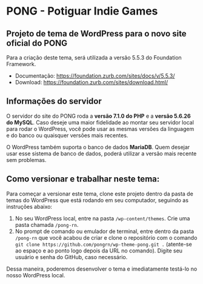 # PONG - Potiguar Indie Games
## Projeto de tema de WordPress para o novo site oficial do PONG

Para a criação deste tema, será utilizada a versão 5.5.3 do Foundation Framework.
- Documentação: https://foundation.zurb.com/sites/docs/v/5.5.3/
- Download: https://foundation.zurb.com/sites/download.html/

## Informações do servidor

O servidor do site do PONG roda a **versão 7.1.0 do PHP** e a **versão 5.6.26 do MySQL**. Caso deseje uma maior fidelidade ao montar seu servidor local para rodar o WordPress, você pode usar as mesmas versões da linguagem e do banco ou quaisquer versões mais recentes.

O WordPress também suporta o banco de dados **MariaDB**. Quem desejar usar esse sistema de banco de dados, poderá utilizar a versão mais recente sem problemas.

## Como versionar e trabalhar neste tema:

Para começar a versionar este tema, clone este projeto dentro da pasta de temas do WordPress que está rodando em seu computador, seguindo as instruções abaixo:

1. No seu WordPress local, entre na pasta `/wp-content/themes`. Crie uma pasta chamada `/pong-rn`.
2. No prompt de comando ou emulador de terminal, entre dentro da pasta `/pong-rn` que você acabou de criar e clone o repositório com o comando `git clone https://github.com/pongrn/wp-theme-pong.git .` (atente-se ao espaço e ao ponto logo depois da URL no comando). Digite seu usuário e senha do GitHub, caso necessário.

Dessa maneira, poderemos desenvolver o tema e imediatamente testá-lo no nosso WordPress local.